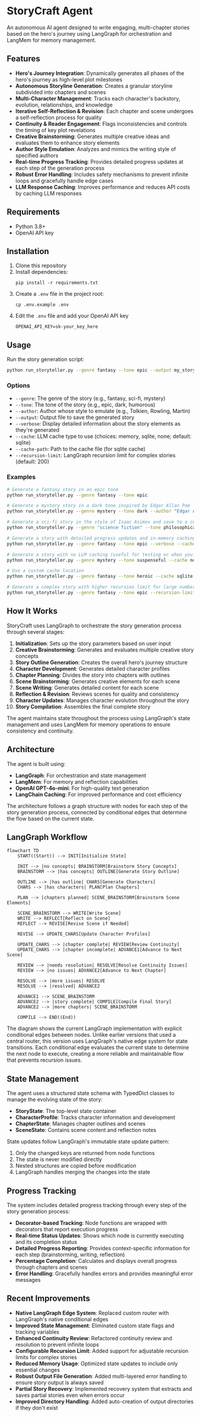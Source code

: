 # StoryCraft Agent

An autonomous AI agent designed to write engaging, multi-chapter stories based on the hero's journey using LangGraph for orchestration and LangMem for memory management.

## Features

- **Hero's Journey Integration**: Dynamically generates all phases of the hero's journey as high-level plot milestones
- **Autonomous Storyline Generation**: Creates a granular storyline subdivided into chapters and scenes
- **Multi-Character Management**: Tracks each character's backstory, evolution, relationships, and knowledge
- **Iterative Self-Reflection & Revision**: Each chapter and scene undergoes a self-reflection process for quality
- **Continuity & Reader Engagement**: Flags inconsistencies and controls the timing of key plot revelations
- **Creative Brainstorming**: Generates multiple creative ideas and evaluates them to enhance story elements
- **Author Style Emulation**: Analyzes and mimics the writing style of specified authors
- **Real-time Progress Tracking**: Provides detailed progress updates at each step of the generation process
- **Robust Error Handling**: Includes safety mechanisms to prevent infinite loops and gracefully handle edge cases
- **LLM Response Caching**: Improves performance and reduces API costs by caching LLM responses

## Requirements

- Python 3.8+
- OpenAI API key

## Installation

1. Clone this repository
2. Install dependencies:
   ```
   pip install -r requirements.txt
   ```
3. Create a `.env` file in the project root:
   ```
   cp .env.example .env
   ```
4. Edit the `.env` file and add your OpenAI API key
   ```
   OPENAI_API_KEY=sk-your_key_here
   ```

## Usage

Run the story generation script:

```bash
python run_storyteller.py --genre fantasy --tone epic --output my_story.md
```

### Options

- `--genre`: The genre of the story (e.g., fantasy, sci-fi, mystery)
- `--tone`: The tone of the story (e.g., epic, dark, humorous)
- `--author`: Author whose style to emulate (e.g., Tolkien, Rowling, Martin)
- `--output`: Output file to save the generated story
- `--verbose`: Display detailed information about the story elements as they're generated
- `--cache`: LLM cache type to use (choices: memory, sqlite, none; default: sqlite)
- `--cache-path`: Path to the cache file (for sqlite cache)
- `--recursion-limit`: LangGraph recursion limit for complex stories (default: 200)

### Examples

```bash
# Generate a fantasy story in an epic tone
python run_storyteller.py --genre fantasy --tone epic

# Generate a mystery story in a dark tone inspired by Edgar Allan Poe
python run_storyteller.py --genre mystery --tone dark --author "Edgar Allan Poe"

# Generate a sci-fi story in the style of Isaac Asimov and save to a custom file
python run_storyteller.py --genre "science fiction" --tone philosophical --author "Isaac Asimov" --output asimov_story.md

# Generate a story with detailed progress updates and in-memory caching
python run_storyteller.py --genre fantasy --tone epic --verbose --cache memory

# Generate a story with no LLM caching (useful for testing or when you want fresh responses)
python run_storyteller.py --genre mystery --tone suspenseful --cache none

# Use a custom cache location 
python run_storyteller.py --genre fantasy --tone heroic --cache sqlite --cache-path ~/.cache/storyteller/my_custom_cache.db

# Generate a complex story with higher recursion limit for large number of chapters
python run_storyteller.py --genre fantasy --tone epic --recursion-limit 300
```

## How It Works

StoryCraft uses LangGraph to orchestrate the story generation process through several stages:

1. **Initialization**: Sets up the story parameters based on user input
2. **Creative Brainstorming**: Generates and evaluates multiple creative story concepts
3. **Story Outline Generation**: Creates the overall hero's journey structure
4. **Character Development**: Generates detailed character profiles
5. **Chapter Planning**: Divides the story into chapters with outlines
6. **Scene Brainstorming**: Generates creative elements for each scene
7. **Scene Writing**: Generates detailed content for each scene
8. **Reflection & Revision**: Reviews scenes for quality and consistency
9. **Character Updates**: Manages character evolution throughout the story
10. **Story Compilation**: Assembles the final complete story

The agent maintains state throughout the process using LangGraph's state management and uses LangMem for memory operations to ensure consistency and continuity.

## Architecture

The agent is built using:

- **LangGraph**: For orchestration and state management
- **LangMem**: For memory and reflection capabilities
- **OpenAI GPT-4o-mini**: For high-quality text generation
- **LangChain Caching**: For improved performance and cost efficiency

The architecture follows a graph structure with nodes for each step of the story generation process, connected by conditional edges that determine the flow based on the current state.

## LangGraph Workflow

```mermaid
flowchart TD
    START((Start)) --> INIT[Initialize State]
    
    INIT --> |no concepts| BRAINSTORM[Brainstorm Story Concepts]
    BRAINSTORM --> |has concepts| OUTLINE[Generate Story Outline]
    
    OUTLINE --> |has outline| CHARS[Generate Characters]
    CHARS --> |has characters| PLAN[Plan Chapters]
    
    PLAN --> |chapters planned| SCENE_BRAINSTORM[Brainstorm Scene Elements]
    
    SCENE_BRAINSTORM --> WRITE[Write Scene]
    WRITE --> REFLECT[Reflect on Scene]
    REFLECT --> REVISE[Revise Scene if Needed]
    
    REVISE --> UPDATE_CHARS[Update Character Profiles]
    
    UPDATE_CHARS --> |chapter complete| REVIEW[Review Continuity]
    UPDATE_CHARS --> |chapter incomplete| ADVANCE1[Advance to Next Scene]
    
    REVIEW --> |needs resolution| RESOLVE[Resolve Continuity Issues]
    REVIEW --> |no issues| ADVANCE2[Advance to Next Chapter]
    
    RESOLVE --> |more issues| RESOLVE
    RESOLVE --> |resolved| ADVANCE2
    
    ADVANCE1 --> SCENE_BRAINSTORM
    ADVANCE2 --> |story complete| COMPILE[Compile Final Story]
    ADVANCE2 --> |more chapters| SCENE_BRAINSTORM
    
    COMPILE --> END((End))
```

The diagram shows the current LangGraph implementation with explicit conditional edges between nodes. Unlike earlier versions that used a central router, this version uses LangGraph's native edge system for state transitions. Each conditional edge evaluates the current state to determine the next node to execute, creating a more reliable and maintainable flow that prevents recursion issues.

## State Management

The agent uses a structured state schema with TypedDict classes to manage the evolving state of the story:

- **StoryState**: The top-level state container
- **CharacterProfile**: Tracks character information and development
- **ChapterState**: Manages chapter outlines and scenes
- **SceneState**: Contains scene content and reflection notes

State updates follow LangGraph's immutable state update pattern:
1. Only the changed keys are returned from node functions
2. The state is never modified directly
3. Nested structures are copied before modification
4. LangGraph handles merging the changes into the state

## Progress Tracking

The system includes detailed progress tracking through every step of the story generation process:

- **Decorator-based Tracking**: Node functions are wrapped with decorators that report execution progress
- **Real-time Status Updates**: Shows which node is currently executing and its completion status
- **Detailed Progress Reporting**: Provides context-specific information for each step (brainstorming, writing, reflection)
- **Percentage Completion**: Calculates and displays overall progress through chapters and scenes
- **Error Handling**: Gracefully handles errors and provides meaningful error messages

## Recent Improvements

- **Native LangGraph Edge System**: Replaced custom router with LangGraph's native conditional edges
- **Improved State Management**: Eliminated custom state flags and tracking variables
- **Enhanced Continuity Review**: Refactored continuity review and resolution to prevent infinite loops
- **Configurable Recursion Limit**: Added support for adjustable recursion limits for complex stories
- **Reduced Memory Usage**: Optimized state updates to include only essential changes
- **Robust Output File Generation**: Added multi-layered error handling to ensure story output is always saved
- **Partial Story Recovery**: Implemented recovery system that extracts and saves partial stories even when errors occur
- **Improved Directory Handling**: Added auto-creation of output directories if they don't exist